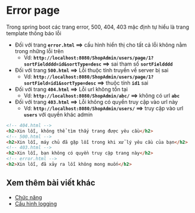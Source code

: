 # Error page

Trong spring boot các trang error, 500, 404, 403 mặc định tự hiểu là trang template thông báo lỗi

- Đối với trang **`error.html` ==>**  cấu hình hiển thị cho tất cả lỗi không nằm trong những lỗi trên
    - Vd: **`http://localhost:8080/ShopAdmin/users/page/1?sortFieldddd=id&sortType=desc` ==>** sai tham số **`sortFieldddd`**
- Đối với trang **`500.html` ==>** Lỗi thuộc tính truyền về server bị sai
    - Vd: **`http://localhost:8080/ShopAdmin/users/page/1?sortField=id1&sortType=desc` ==>** thuộc tính **`id1`** sai
- Đối với trang **`404.html` ==>** Lỗi url không tồn tại
    - Vd: **`http://localhost:8080/ShopAdmin/abc/` ==>** không có url **`abc`**
- Đối với trang **`403.html` ==>** Lỗi không có quyền truy cập vào url này
    - Vd: **`http://localhost:8080/ShopAdmin/users/` ==>** truy cập vào url **`users`** với quyền khác admin

```html
<!-- 404.html -->
<h2>Xin lỗi, không thể tìm thấy trang được yêu cầu</h2>
<!-- 500.html -->
<h2>Xin lỗi, máy chủ đã gặp lỗi trong khi xử lý yêu cầu của bạn</h2>
<!-- 403.html -->
<h2>Xin lỗi, bạn không có quyền truy cập trang này</h2>
<!-- error.html -->
<h2>Xin lỗi, đã xảy ra lỗi không mong muốn</h2>
```

## Xem thêm bài viết khác

- [Chức năng](Day011.md)
- [Cấu hình logging](Day030.md)
